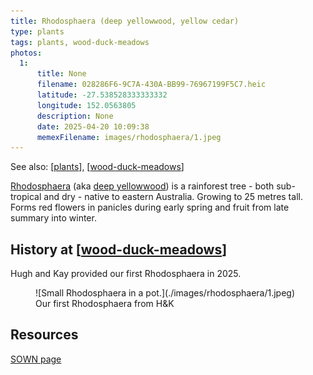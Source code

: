 ```yaml
---
title: Rhodosphaera (deep yellowwood, yellow cedar)
type: plants
tags: plants, wood-duck-meadows
photos:
  1:
      title: None
      filename: 028286F6-9C7A-430A-BB99-76967199F5C7.heic
      latitude: -27.538528333333332
      longitude: 152.0563805
      description: None
      date: 2025-04-20 10:09:38
      memexFilename: images/rhodosphaera/1.jpeg
---
```


See also: [[plants]], [[wood-duck-meadows]]

[Rhodosphaera](https://en.wikipedia.org/wiki/Rhodosphaera) (aka [deep yellowwood](https://sown.com.au/rhodosphaera-rhodanthema-anacardiaceae-deep-yellowwood/)) is a rainforest tree - both sub-tropical and dry - native to eastern Australia. Growing to 25 metres tall. Forms red flowers in panicles during early spring and fruit from late summary into winter.

## History at [[wood-duck-meadows]]

Hugh and Kay provided our first Rhodosphaera in 2025.

<figure markdown>
![Small Rhodosphaera in a pot.](./images/rhodosphaera/1.jpeg)
<caption>Our first Rhodosphaera from H&K</caption>
</figure>

## Resources

[SOWN page](https://sown.com.au/rhodosphaera-rhodanthema-anacardiaceae-deep-yellowwood/)

[//begin]: # "Autogenerated link references for markdown compatibility"
[plants]: plants "Plants"
[wood-duck-meadows]: ../wood-duck-meadows "Wood duck meadows"
[//end]: # "Autogenerated link references"